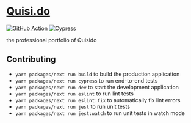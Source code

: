 # [Quisi.do](https://quisi.do/)

[![GitHub Action](https://github.com/CharlesStover/quisi.do/actions/workflows/cd.yml/badge.svg)](https://github.com/CharlesStover/quisi.do/actions/workflows/cd.yml)
[![Cypress](https://img.shields.io/endpoint?label=Cypress&style=flat&url=https://dashboard.cypress.io/badge/simple/fahz48/main)](https://dashboard.cypress.io/projects/fahz48/runs)

the professional portfolio of Quisido

## Contributing

- `yarn packages/next run build` to build the production application
- `yarn packages/next run cypress` to run end-to-end tests
- `yarn packages/next run dev` to start the development application
- `yarn packages/next run eslint` to run lint tests
- `yarn packages/next run eslint:fix` to automatically fix lint errors
- `yarn packages/next run jest` to run unit tests
- `yarn packages/next run jest:watch` to run unit tests in watch mode
